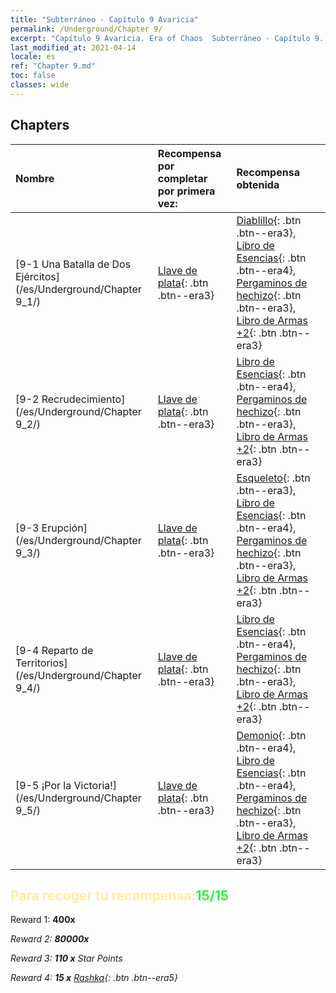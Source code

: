 ```yaml
---
title: "Subterráneo - Capítulo 9 Avaricia"
permalink: /Underground/Chapter 9/
excerpt: "Capítulo 9 Avaricia. Era of Chaos  Subterráneo - Capítulo 9. Avaricia"
last_modified_at: 2021-04-14
locale: es
ref: "Chapter 9.md"
toc: false
classes: wide
---
```


## Chapters

  | Nombre |  Recompensa por completar por primera vez: | Recompensa obtenida |
  |:------------|:------------|:------------| 
  | [9-1 Una Batalla de Dos Ejércitos](/es/Underground/Chapter 9_1/) | [Llave de plata](/es/Items/con_693/){: .btn .btn--era3} | [Diablillo](/es/Items/unt_226/){: .btn .btn--era3}, [Libro de Esencias](/es/Items/mat_39/){: .btn .btn--era4}, [Pergaminos de hechizo](/es/Items/con_694/){: .btn .btn--era3}, [Libro de Armas +2](/es/Items/mat_32/){: .btn .btn--era3} |
  | [9-2 Recrudecimiento](/es/Underground/Chapter 9_2/) | [Llave de plata](/es/Items/con_693/){: .btn .btn--era3} | [Libro de Esencias](/es/Items/mat_39/){: .btn .btn--era4}, [Pergaminos de hechizo](/es/Items/con_694/){: .btn .btn--era3}, [Libro de Armas +2](/es/Items/mat_32/){: .btn .btn--era3} |
  | [9-3 Erupción](/es/Underground/Chapter 9_3/) | [Llave de plata](/es/Items/con_693/){: .btn .btn--era3} | [Esqueleto](/es/Items/unt_208/){: .btn .btn--era3}, [Libro de Esencias](/es/Items/mat_39/){: .btn .btn--era4}, [Pergaminos de hechizo](/es/Items/con_694/){: .btn .btn--era3}, [Libro de Armas +2](/es/Items/mat_32/){: .btn .btn--era3} |
  | [9-4 Reparto de Territorios](/es/Underground/Chapter 9_4/) | [Llave de plata](/es/Items/con_693/){: .btn .btn--era3} | [Libro de Esencias](/es/Items/mat_39/){: .btn .btn--era4}, [Pergaminos de hechizo](/es/Items/con_694/){: .btn .btn--era3}, [Libro de Armas +2](/es/Items/mat_32/){: .btn .btn--era3} |
  | [9-5 ¡Por la Victoria!](/es/Underground/Chapter 9_5/) | [Llave de plata](/es/Items/con_693/){: .btn .btn--era3} | [Demonio](/es/Items/unt_229/){: .btn .btn--era4}, [Libro de Esencias](/es/Items/mat_39/){: .btn .btn--era4}, [Pergaminos de hechizo](/es/Items/con_694/){: .btn .btn--era3}, [Libro de Armas +2](/es/Items/mat_32/){: .btn .btn--era3} |


## <span style="color: #ffeea0">Para recoger tu recompensa:</span><span style="color: #27f73a">15/15</span>

 Reward 1:  **400x** <i class="fas fa-gem"/>

 Reward 2:  **80000x** <i class="fas fa-coins"/>

 Reward 3: **110 x** Star Points

 Reward 4: **15 x** [Rashka](/es/Items/her_384/){: .btn .btn--era5}

